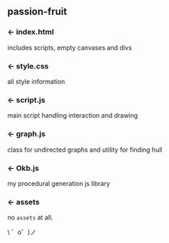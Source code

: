 passion-fruit
------------

### ← index.html

includes scripts, empty canvases and divs

### ← style.css

all style information

### ← script.js

main script handling interaction and drawing

### ← graph.js

class for undirected graphs and utility for finding hull

### ← Okb.js

my procedural generation js library

### ← assets

no `assets` at all.


\ ゜o゜)ノ
